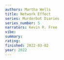 ```yaml
---
authors: Martha Wells
title: Network Effect
series: Murderbot Diaries
series_number: 5
narrators: Kevin R. Free
vibe:
summary:
rating:
finished: 2022-03-02
year: 2022
---
```

